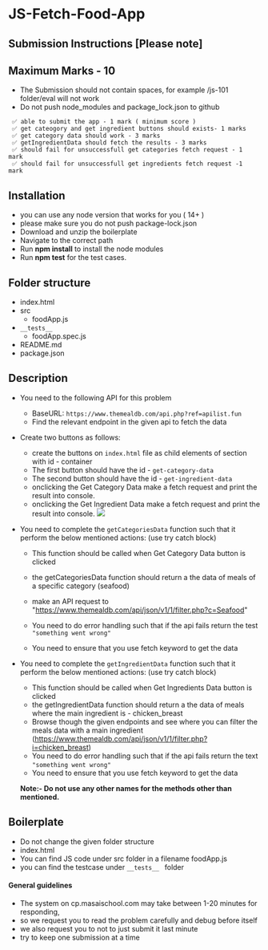# JS-Fetch-Food-App

## Submission Instructions [Please note]

## Maximum Marks - 10

- The Submission should not contain spaces, for example /js-101 folder/eval will not work
- Do not push node_modules and package_lock.json to github

```
 ✅ able to submit the app - 1 mark ( minimum score )
 ✅ get cateogory and get ingredient buttons should exists- 1 marks
 ✅ get category data should work - 3 marks
 ✅ getIngredientData should fetch the results - 3 marks
 ✅ should fail for unsuccessfull get categories fetch request - 1 mark
 ✅ should fail for unsuccessfull get ingredients fetch request -1 mark
```

## Installation

- you can use any node version that works for you ( 14+ )
- please make sure you do not push package-lock.json
- Download and unzip the boilerplate
- Navigate to the correct path
- Run **npm install** to install the node modules
- Run **npm test** for the test cases.

## Folder structure

- index.html
- src
  - foodApp.js
- `__tests__`
  - foodApp.spec.js
- README.md
- package.json

## Description

- You need to the following API for this problem

  - BaseURL: `https://www.themealdb.com/api.php?ref=apilist.fun`
  - Find the relevant endpoint in the given api to fetch the data

- Create two buttons as follows:

  - create the buttons on `index.html` file as child elements of section with id - container
  - The first button should have the id - `get-category-data`
  - The second button should have the id - `get-ingredient-data`
  - onclicking the Get Category Data make a fetch request and print the result into console.
  - onclicking the Get Ingredient Data make a fetch request and print the result into console.
    ![](https://i.imgur.com/msRP6jA.png)

- You need to complete the `getCategoriesData` function such that it perform the below mentioned actions: (use try catch block)

  - This function should be called when Get Category Data button is clicked
  - the getCategoriesData function should return a the data of meals of a specific category (seafood)
  - make an API request to
    "https://www.themealdb.com/api/json/v1/1/filter.php?c=Seafood"

  - You need to do error handling such that if the api fails return the test `"something went wrong"`
  - You need to ensure that you use fetch keyword to get the data

- You need to complete the `getIngredientData` function such that it perform the below mentioned actions: (use try catch block)

  - This function should be called when Get Ingredients Data button is clicked
  - the getIngredientData function should return a the data of meals where the main ingredient is - chicken_breast
  - Browse though the given endpoints and see where you can filter the meals data with a main ingredient (https://www.themealdb.com/api/json/v1/1/filter.php?i=chicken_breast)
  - You need to do error handling such that if the api fails return the text `"something went wrong"`
  - You need to ensure that you use fetch keyword to get the data

  **Note:- Do not use any other names for the methods other than mentioned.**

  ####

## Boilerplate

- Do not change the given folder structure
- index.html
- You can find JS code under src folder in a filename foodApp.js
- you can find the testcase under `__tests__ ` folder

#### General guidelines

- The system on cp.masaischool.com may take between 1-20 minutes for responding,
- so we request you to read the problem carefully and debug before itself
- we also request you to not to just submit it last minute
- try to keep one submission at a time
